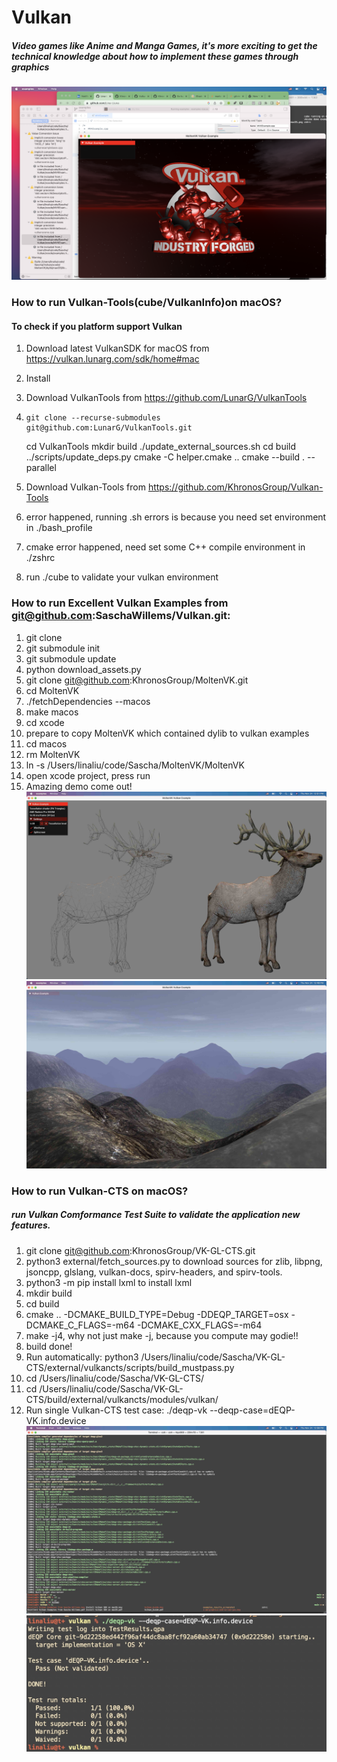 # Vulkan
##### Video games like Anime and Manga Games, it's more exciting to get the technical knowledge about how to implement these games through graphics

![This is my png](https://github.com/Lina-Liuna/Vulkan/raw/main/Succeed%20Running%20Vulkan%20Examples%20on%20my%20macOS.jpg)

### How to run Vulkan-Tools(cube/VulkanInfo)on macOS?
#### To check if you platform support Vulkan
1. Download latest VulkanSDK for macOS from https://vulkan.lunarg.com/sdk/home#mac
2. Install
3. Download VulkanTools from https://github.com/LunarG/VulkanTools
4.     git clone --recurse-submodules git@github.com:LunarG/VulkanTools.git
    cd VulkanTools
    mkdir build
    ./update_external_sources.sh
    cd build
    ../scripts/update_deps.py
    cmake -C helper.cmake ..
    cmake --build . --parallel

5. Download Vulkan-Tools from https://github.com/KhronosGroup/Vulkan-Tools

6. error happened, running .sh errors is because you need set environment in ./bash_profile
7. cmake error happened, need set some C++ compile environment in ./zshrc
8. run ./cube to validate your vulkan environment

### How to run Excellent Vulkan Examples from git@github.com:SaschaWillems/Vulkan.git:
1. git clone
2. git submodule init
3. git submodule update
4. python download_assets.py
5. git clone git@github.com:KhronosGroup/MoltenVK.git
6. cd MoltenVK
7. ./fetchDependencies --macos
8. make macos
9. cd xcode
10. prepare to copy MoltenVK which contained dylib to vulkan examples
11. cd macos
12. rm MoltenVK
13. ln -s /Users/linaliu/code/Sascha/MoltenVK/MoltenVK
14. open xcode project, press run
15. Amazing demo come out!
![This is my png](https://github.com/Lina-Liuna/Vulkan/raw/main/examples_results_screenshot/Elegant%20deer-MVK_tessellation.jpg)
![This is my png](https://github.com/Lina-Liuna/Vulkan/raw/main/examples_results_screenshot/fantasy_mountain_terraintessellation.jpg)
### How to run Vulkan-CTS on macOS? 
##### run Vulkan Comformance Test Suite to validate the application new features.
1. git clone git@github.com:KhronosGroup/VK-GL-CTS.git
2. python3 external/fetch_sources.py to download sources for zlib, libpng, jsoncpp, glslang, vulkan-docs, spirv-headers, and spirv-tools.
3. python3 -m pip install lxml to install lxml
4. mkdir build
5. cd build
6. cmake .. -DCMAKE_BUILD_TYPE=Debug -DDEQP_TARGET=osx -DCMAKE_C_FLAGS=-m64 -DCMAKE_CXX_FLAGS=-m64
7. make -j4, why not just make -j, because you compute may godie!!
8. build done!
9. Run automatically: python3 /Users/linaliu/code/Sascha/VK-GL-CTS/external/vulkancts/scripts/build_mustpass.py
10. cd /Users/linaliu/code/Sascha/VK-GL-CTS/
11. cd /Users/linaliu/code/Sascha/VK-GL-CTS/build/external/vulkancts/modules/vulkan/
12. Run single Vulkan-CTS test case: ./deqp-vk --deqp-case=dEQP-VK.info.device 
![This is my png](https://github.com/Lina-Liuna/Vulkan/raw/main/examples_results_screenshot/Vulkan-CTS-100_build.jpg)
![This is my png](https://github.com/Lina-Liuna/Vulkan/raw/main/examples_results_screenshot/Run_SingleTestCase_VulkanCTS.jpg)
